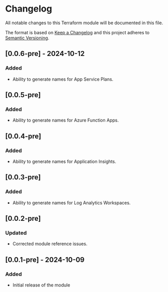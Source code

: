 # Changelog

All notable changes to this Terraform module will be documented in this file.

The format is based on [Keep a Changelog](https://keepachangelog.com/en/1.0.0/) and this project adheres to [Semantic Versioning](https://semver.org/spec/v2.0.0.html).

## [0.0.6-pre] - 2024-10-12

### Added
- Ability to generate names for App Service Plans.

## [0.0.5-pre]

### Added
- Ability to generate names for Azure Function Apps.

## [0.0.4-pre]

### Added
- Ability to generate names for Application Insights.

## [0.0.3-pre]

### Added
- Ability to generate names for Log Analytics Workspaces.

## [0.0.2-pre]

### Updated
- Corrected module reference issues.

## [0.0.1-pre] - 2024-10-09

### Added

- Initial release of the module